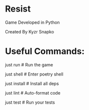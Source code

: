 # Resist
Game Developed in Python

Created By Kyzr Snapko


# Useful Commands:

just run       # Run the game

just shell     # Enter poetry shell

just install   # Install all deps

just lint    # Auto-format code

just test      # Run your tests
